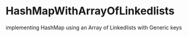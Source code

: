 # HashMapWithArrayOfLinkedlists
implementing HashMap using an Array of Linkedlists with Generic keys

